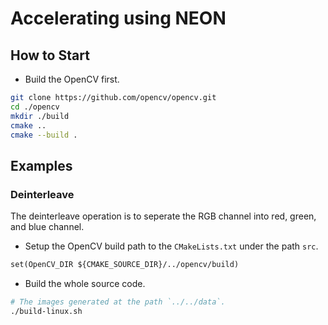 # Accelerating using NEON

## How to Start

* Build the OpenCV first.

```sh
git clone https://github.com/opencv/opencv.git
cd ./opencv
mkdir ./build
cmake ..
cmake --build .
```

## Examples

### Deinterleave

The deinterleave operation is to seperate the RGB channel into red, green, and blue channel.

* Setup the OpenCV build path to the `CMakeLists.txt` under the path `src`.

```txt
set(OpenCV_DIR ${CMAKE_SOURCE_DIR}/../opencv/build)
```

* Build the whole source code.

```sh
# The images generated at the path `../../data`.
./build-linux.sh
```
